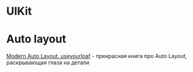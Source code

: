 # UIKit

# Auto layout

[Modern Auto Layout. useyourloaf](https://useyourloaf.com/autolayout/) - прекрасная книга про Auto Layout, раскрывающая глаза на детали